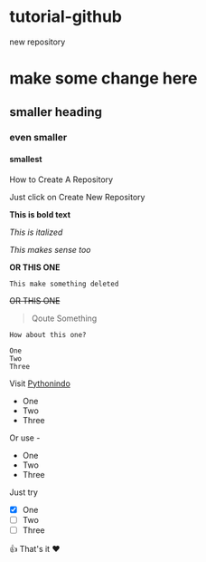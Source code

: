 # tutorial-github
new repository
# make some change here
## smaller heading
### even smaller
#### smallest

How to Create A Repository

Just click on Create New Repository

**This is bold text**

*This is italized*

_This makes sense too_

__OR THIS ONE__

``This make something deleted``

~~OR THIS ONE~~

>Qoute Something

`How about this one?`

```
One
Two
Three
```

Visit [Pythonindo](https:\\pythonindo.com)

* One
* Two
* Three

Or use -
- One
- Two
- Three

Just try
- [x] One
- [ ] Two
- [ ] Three

:+1: That's it
:heart:

